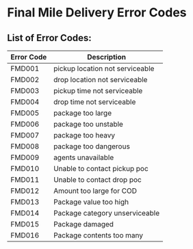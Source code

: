 # Final Mile Delivery Error Codes

## List of Error Codes:

| Error Code | Description                     |
|------------|---------------------------------|
| FMD001     | pickup location not serviceable |
| FMD002     | drop location not serviceable   |
| FMD003     | pickup time not serviceable     |
| FMD004     | drop time not serviceable       |
| FMD005     | package too large               |
| FMD006     | package too unstable            |
| FMD007     | package too heavy               |
| FMD008     | package too dangerous           |
| FMD009     | agents unavailable              |
| FMD010     | Unable to contact pickup poc    |
| FMD011     | Unable to contact drop poc      |
| FMD012     | Amount too large for COD        |
| FMD013     | Package value too high          |
| FMD014     | Package category unserviceable  |
| FMD015     | Package damaged                 |
| FMD016     | Package contents too many       |